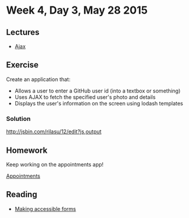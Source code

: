 # Week 4, Day 3, May 28 2015

## Lectures

- [Ajax](https://github.com/tiy-durham-fe-cohort4/resources/blob/master/lessons/ajax.md)

## Exercise

Create an application that:

- Allows a user to enter a GitHub user id (into a textbox or something)
- Uses AJAX to fetch the specified user's photo and details
- Displays the user's information on the screen using lodash templates

### Solution

http://jsbin.com/rilasu/12/edit?js,output

## Homework

Keep working on the appointments app!

[Appointments](https://github.com/tiy-durham-fe-cohort4/resources/blob/master/assignments/appointments.md)

## Reading

- [Making accessible forms](http://www.uxforthemasses.com/forms-usability/)
